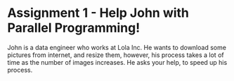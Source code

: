 # Assignment 1 - Help John with Parallel Programming!

John is a data engineer who works at Lola Inc. He wants to download some pictures from internet, and resize them, however, his process takes a lot of time as the number of images increases. He asks your help, to speed up his process.